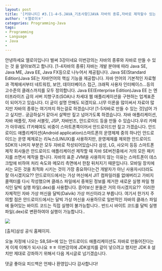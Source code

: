 ```yaml
---
layout: post
title: '[커뮤니티] #3.[1-4~5.JAVA_기초사항]JAVA 자바의 종류,자바로 제작할수 있는 것.'
author: 'ㅎ엘로이ㅎ'
categories: Programming-Java
tags:
- Programming
- Language
- Java
-
---
```



<script> location.href='https://cafe.naver.com/develoid/701422' ; </script>

<p>안녕하세요 엘로이입니다 벌써 3강이네요&nbsp;이번강의는 자바의 종류와 자바로 만들 수 있는 것 을 알아보려고 합니다.&nbsp;[1-4자바의 종류]&nbsp;자바는 개발 분야에 따라 Java SE, Java ME, Java EE, Java FX등으로 나누어서 제공됩니다.&nbsp;Java SE(Standard Edition)Java SE는 자바언어의 핵심 기능을 제공합니다. 자바 언어의 기본적인 자료형과 객체에서부터 네트워킹, 보안, 데이터베이스 접근, 크래픽 사용자 인터페이스...등의 고수준의 클래스까지를 모두 정의합니다.&nbsp;Java EE(Enterprise Edition)Java EE 는 엔터프라이즈 급의 서버 지향구조(SOA)나 차세대 웹 애플리케이션을 구현하는 업계표준이 되어가고 있습니다.&nbsp;더 굳이 설명 안해도 되겠지요..너무 이론을 많이써서 자료야 많지만 자바의 종류는 여기까지 하는걸로 하겠습니다!&nbsp;[1-5자바로 만들 수 있는 것]넘어 가고 싶지만.. 궁금하실거 같아서 살짝만 짚고 넘어가도록 하겠습니다.&nbsp;자바 애플리케이션, 자바 에플릿, 자바 서블릿, JSP, 자바빈즈, 안드로이드 등을 만들 수 있습니다.우리 카페가 아무래도 IT카페여도 비중이 스마트폰쪽이어서 안드로이드만 짚고 가겠습니다.&nbsp;안드로이드 애플리케이션(Android application)스마트폰의 운영체제 중의 하나인 안드로이드는 운영 체제로는 리눅스(LINUX)를 사용하지만, 운영체제를 제외한 안드로이드 SDK의 나머지 부분은 모두 자바로 작성되어있습니다 삼성, LG, 샤오미 등등 스마트폰 제작 회사들은 안드로이드 애플리케이션 제작할 때 자바 SE버전중에서 거의 모든 패키지를 쓰면서 제작을 합니다.&nbsp;자바의 표준 JVM을 사용하지 않는 이유는 스마트폰이 데스크탑에 비하여 처리 속도와 메모리 측면에서 한참 뒤처지기 때문입니다. 모바일 장치에서는 모든 것을 최적화 시키는 것이 가장 중요하다는건 개발자가 아닌 사용자시더라도 잘 아시겠지요??&nbsp;안드로이드에서는 가상 머신에서 JIT 컴파일러를 없애버리고 가비지 콜렉터를 다시 작성했으며 클래스 파일에서 중복된 정보를 제거한 새로운 실행 파일 형식인 달빅 실행 파일(.dex)를 사용합니다. 뜯어보신 분들은 거의 아시겠지요??&nbsp;&nbsp;이러한 자체적인 자바 가상 머신을 달빅(Dalvik) 가상 머신이라고 부릅니다. 여기서 한가지 주의할 점은 안드로이드에서는 달빅 가상 머신을 사용하므로 일반적인 자바의 클래스 파일에 들어있는 바이트 코드는 직접 실행이 불가능합니다.. 반드시 바이트 코드를 달빅 실행 파일(.dex)로 변환하여야 실행이 가능합니다..</p>
<p><img src="https://cafeptthumb-phinf.pstatic.net/MjAxNzAzMjlfMTUx/MDAxNDkwNzY4Mjg5Mzgy.-ZXEbRCoL2tRFjrfieBa8vHjc94HHsOfzLaVKfeze78g.wKBzr-lmNVzdJVWGwnPUcQRGCCN6hK27QGf22sr6xDYg.JPEG.cksdid0404/1.jpg?type=w740"></p>
<p>[출처]삼성 공식 홈페이지.</p>
<p>오늘 자정에 나오는 S8,S8+에 있는 안드로이드 애플리케이션도 자바로 만들어진다는게 이제 이해가 되시나요 ㅎㅎ 이번강의에 JDK설치를 같이 넣으려고 했지만 JDK 8 설치만 제대로 강좌하기 위해서 다음 게시글로 넘기겠습니다.</p>
<p>댓글 좋아요 피드백은 언제나 환영입니다 감사합니다!</p>
<p></p>
<p></p>
<p></p>
<p></p>
<p></p>
<p></p>
<p></p>
<p></p>
<p></p>
<p></p>
<p></p>
<p></p>
<p></p>
<p></p>
<p></p>
<p></p>
<p></p>
<p></p>
<p></p>
<p></p>
<p></p>
<p></p>
<p></p>
<p></p>
<p> </p>
<p></p>
<p></p>
<p></p>
<p></p>
<p></p>
<p></p>
<p></p>
<p></p>
<p></p>
<p></p>
<p></p>
<p></p>
<p></p>
<p></p>
<p></p>
